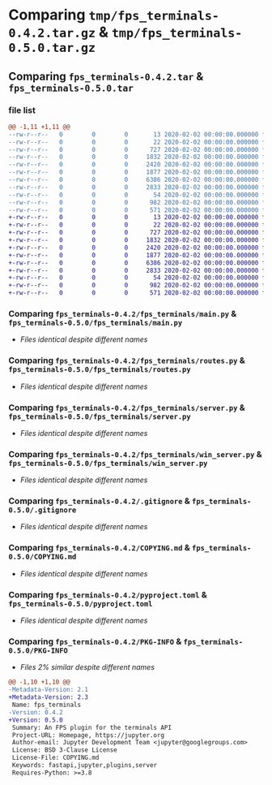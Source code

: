 # Comparing `tmp/fps_terminals-0.4.2.tar.gz` & `tmp/fps_terminals-0.5.0.tar.gz`

## Comparing `fps_terminals-0.4.2.tar` & `fps_terminals-0.5.0.tar`

### file list

```diff
@@ -1,11 +1,11 @@
--rw-r--r--   0        0        0       13 2020-02-02 00:00:00.000000 fps_terminals-0.4.2/MANIFEST.in
--rw-r--r--   0        0        0       22 2020-02-02 00:00:00.000000 fps_terminals-0.4.2/fps_terminals/__init__.py
--rw-r--r--   0        0        0      727 2020-02-02 00:00:00.000000 fps_terminals-0.4.2/fps_terminals/main.py
--rw-r--r--   0        0        0     1832 2020-02-02 00:00:00.000000 fps_terminals-0.4.2/fps_terminals/routes.py
--rw-r--r--   0        0        0     2420 2020-02-02 00:00:00.000000 fps_terminals-0.4.2/fps_terminals/server.py
--rw-r--r--   0        0        0     1877 2020-02-02 00:00:00.000000 fps_terminals-0.4.2/fps_terminals/win_server.py
--rw-r--r--   0        0        0     6386 2020-02-02 00:00:00.000000 fps_terminals-0.4.2/.gitignore
--rw-r--r--   0        0        0     2833 2020-02-02 00:00:00.000000 fps_terminals-0.4.2/COPYING.md
--rw-r--r--   0        0        0       54 2020-02-02 00:00:00.000000 fps_terminals-0.4.2/README.md
--rw-r--r--   0        0        0      982 2020-02-02 00:00:00.000000 fps_terminals-0.4.2/pyproject.toml
--rw-r--r--   0        0        0      571 2020-02-02 00:00:00.000000 fps_terminals-0.4.2/PKG-INFO
+-rw-r--r--   0        0        0       13 2020-02-02 00:00:00.000000 fps_terminals-0.5.0/MANIFEST.in
+-rw-r--r--   0        0        0       22 2020-02-02 00:00:00.000000 fps_terminals-0.5.0/fps_terminals/__init__.py
+-rw-r--r--   0        0        0      727 2020-02-02 00:00:00.000000 fps_terminals-0.5.0/fps_terminals/main.py
+-rw-r--r--   0        0        0     1832 2020-02-02 00:00:00.000000 fps_terminals-0.5.0/fps_terminals/routes.py
+-rw-r--r--   0        0        0     2420 2020-02-02 00:00:00.000000 fps_terminals-0.5.0/fps_terminals/server.py
+-rw-r--r--   0        0        0     1877 2020-02-02 00:00:00.000000 fps_terminals-0.5.0/fps_terminals/win_server.py
+-rw-r--r--   0        0        0     6386 2020-02-02 00:00:00.000000 fps_terminals-0.5.0/.gitignore
+-rw-r--r--   0        0        0     2833 2020-02-02 00:00:00.000000 fps_terminals-0.5.0/COPYING.md
+-rw-r--r--   0        0        0       54 2020-02-02 00:00:00.000000 fps_terminals-0.5.0/README.md
+-rw-r--r--   0        0        0      982 2020-02-02 00:00:00.000000 fps_terminals-0.5.0/pyproject.toml
+-rw-r--r--   0        0        0      571 2020-02-02 00:00:00.000000 fps_terminals-0.5.0/PKG-INFO
```

### Comparing `fps_terminals-0.4.2/fps_terminals/main.py` & `fps_terminals-0.5.0/fps_terminals/main.py`

 * *Files identical despite different names*

### Comparing `fps_terminals-0.4.2/fps_terminals/routes.py` & `fps_terminals-0.5.0/fps_terminals/routes.py`

 * *Files identical despite different names*

### Comparing `fps_terminals-0.4.2/fps_terminals/server.py` & `fps_terminals-0.5.0/fps_terminals/server.py`

 * *Files identical despite different names*

### Comparing `fps_terminals-0.4.2/fps_terminals/win_server.py` & `fps_terminals-0.5.0/fps_terminals/win_server.py`

 * *Files identical despite different names*

### Comparing `fps_terminals-0.4.2/.gitignore` & `fps_terminals-0.5.0/.gitignore`

 * *Files identical despite different names*

### Comparing `fps_terminals-0.4.2/COPYING.md` & `fps_terminals-0.5.0/COPYING.md`

 * *Files identical despite different names*

### Comparing `fps_terminals-0.4.2/pyproject.toml` & `fps_terminals-0.5.0/pyproject.toml`

 * *Files identical despite different names*

### Comparing `fps_terminals-0.4.2/PKG-INFO` & `fps_terminals-0.5.0/PKG-INFO`

 * *Files 2% similar despite different names*

```diff
@@ -1,10 +1,10 @@
-Metadata-Version: 2.1
+Metadata-Version: 2.3
 Name: fps_terminals
-Version: 0.4.2
+Version: 0.5.0
 Summary: An FPS plugin for the terminals API
 Project-URL: Homepage, https://jupyter.org
 Author-email: Jupyter Development Team <jupyter@googlegroups.com>
 License: BSD 3-Clause License
 License-File: COPYING.md
 Keywords: fastapi,jupyter,plugins,server
 Requires-Python: >=3.8
```


